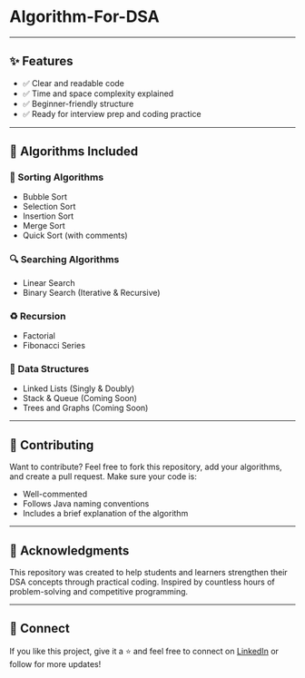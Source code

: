 # Algorithm-For-DSA
---

## ✨ Features

- ✅ Clear and readable code
- ✅ Time and space complexity explained
- ✅ Beginner-friendly structure
- ✅ Ready for interview prep and coding practice

---

## 🧩 Algorithms Included

### 🔢 Sorting Algorithms
- Bubble Sort
- Selection Sort
- Insertion Sort
- Merge Sort
- Quick Sort (with comments)

### 🔍 Searching Algorithms
- Linear Search
- Binary Search (Iterative & Recursive)

### ♻️ Recursion
- Factorial
- Fibonacci Series

### 🧵 Data Structures
- Linked Lists (Singly & Doubly)
- Stack & Queue (Coming Soon)
- Trees and Graphs (Coming Soon)

---

## 🧠 Contributing

Want to contribute? Feel free to fork this repository, add your algorithms, and create a pull request. Make sure your code is:
- Well-commented
- Follows Java naming conventions
- Includes a brief explanation of the algorithm

---

## 🙌 Acknowledgments

This repository was created to help students and learners strengthen their DSA concepts through practical coding. Inspired by countless hours of problem-solving and competitive programming.

---

## 🔗 Connect

If you like this project, give it a ⭐ and feel free to connect on [LinkedIn](https://www.linkedin.com) or follow for more updates!

